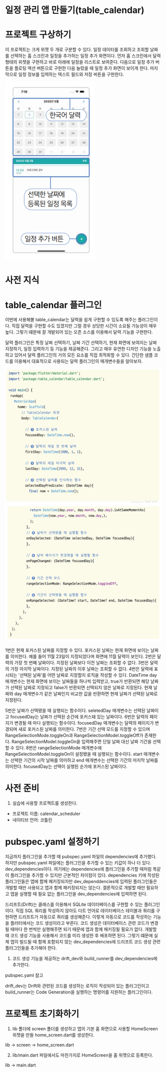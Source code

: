 # **일정 관리 앱 만들기(table_calendar)**  
# **프로젝트 구상하기**  
이 프로젝트는 크게 위젯 두 개로 구분할 수 있다. 일정 데이터를 조회하고 조회할 날짜를 선택하는 홈 스크린과 일정을 추가하는 
일정 추가 화면이다. 먼저 홈 스크린에서 달력 형태의 위젯을 구현하고 바로 아래에 일정을 리스트로 보여준다. 다음으로 
일정 추가 버튼을 플로팅 액션 버튼으로 구현한 다음 눌렀을 때 일정 추가 화면이 보이게 한다. 마지막으로 일정 정보를 입력하는 
텍스트 필드와 저장 버튼을 구현한다.  
  
![img.png](image/img.png)  
  
# **사전 지식**  
# **table_calendar 플러그인**  
이번에 사용해볼 table_calendar는 달력을 쉽게 구현할 수 있도록 해주는 플러그인이다. 직접 달력을 구현할 수도 있겠지만 
그럴 경우 상당한 시간이 소요될 가능성이 매우 높다. 그렇기 떄문에 잘 개발되어 있는 오픈 소스를 이용해서 달력 기능을 구현한다.  
  
달력 플러그인은 특정 날짜 선택하기, 날짜 기간 선택하기, 현재 화면에 보여지는 날짜 지정하기, 일정 입력하기 등 기능을 
제공해준다. 그리고 매우 유연한 디자인 기능을 노출하고 있어서 달력 플러그인의 거의 모든 요소를 직접 최적화할 수 있다. 
간단한 샘플 코드를 이용해서 대표적으로 사용되는 달력 플러그인의 매개변수들을 알아보자.  
  
![img.png](image/img2.png)  
![img.png](image/img3.png)  
  
1번은 현재 포커스된 날짜를 지정할 수 있다. 포커스된 날짜는 현재 화면에 보이는 날짜를 의미한다. 예를 들어 11월 23일이 
지정되었다며 화면에 11월 달력이 보인다. 2번은 달력의 가장 첫 번째 날짜이다. 지정된 날짜보다 이전 날짜는 조회할 수 없다. 
3번은 달력의 가장 마지막 날짜이다. 지정된 날짜의 이후 날짜는 조회할 수 없다. 4번은 달력에 표시되는 '선택된 날짜'를 
어떤 날짜로 지정할지 로직을 작성할 수 있다. DateTime day 매개변수는 현재 화면에 보이는 날짜들을 하나씩 입력받고, 
true가 반환되면 해당 날짜가 선택된 날짜로 지정되고 false가 반환되면 선택되지 않은 날짜로 지정된다. 현재 날짜와 day 
매개변수가 같은 날짜인지 비교한 값을 반환하면 현재 날짜가 선택된 날짜로 지정된다.  
  
5번은 날짜가 선택됐을 때 실행되는 함수이다. seletedDay 매개변수는 선택된 날짜이고 focusedDay는 날짜가 선택된 순간에 
포커스돼 있는 날짜이다. 6번은 달력의 페이지가 변경될 때 마다 실행되는 함수이다. focusedDay 매개변수는 달력의 페이지가 
변경되며 새로 포커스된 날짜를 의미한다. 7번은 기간 선택 모드를 지정할 수 있으며 RangeSelectionMode.toggleOn과 
RangeSelectionModel.toggleOff가 존재한다. RangeSelectionModel.toggleOn을 입력해주면 단일 날짜 대신 날짜 기간을 
선택할 수 있다. 8번은 rangeSelectionMode 매개변수에 RangeSelectionModel.toggleOn이 설정됐을 때 실행되는 함수이다. 
start 매개변수는 선택한 기간의 시작 날짜를 의미하고 end 매개변수는 선택한 기간의 마지막 날짜를 의미한다. focusedDay는 
선택이 실행된 순가에 포커스된 날짜이다.  
  
# **사전 준비**  
1. 실습에 사용할 프로젝트를 생성한다.  
- 프로젝트 이름: calendar_scheduler  
- 네이티브 언어: 코틀린  
  
# **pubspec.yaml 설정하기**  
지금까지 플러그인을 추가할 때 pubspec.yaml 파일의 dependencies에 추가했다. 하지만 pubspec.yaml 파일에는 플러그인을 
추가할 수 있는 키값이 하나 더 있다. dev_dependencies이다. 여기에는 dependencies에 플러그인을 추가할 때처럼 똑같이 
플러그인을 추가할 수 있지만 근본적인 차이점이 있다. dependencies 키에 작성된 플러그인들은 앱에 함께 패키징되지만 
dev_dependdencies에 입력된 플러그인들은 개발할 때만 사용되고 앱과 함께 패키징되지는 않는다. 결론적으로 개발할 때만 
필요하고 앱을 실행할 때 필요 없는 플러그인을 dev_dependencies에 입력하면 된다.  
  
드리프트(Drift)는 클래스를 이용해서 SQLite 데이터베이스를 구현할 수 있는 플러그인이다. 직접 SQL 쿼리를 작성하지 않아도 
다트 언어로 데이터베이스 테이블과 쿼리를 구현하면 드리프트가 자동으로 쿼리를 생성해준다. 이렇게 자동으로 코드를 작성하는 
기능을 플러터에서는 코드 생성이라고 부른다. 코드 생성은 데이터베이스 관련 코드가 변경될 때마다 한 번씩만 실행해주면 되기 
때문에 앱과 함께 패키징될 필요가 없다. 개발할 때 코드 생성 기능을 사용해서 코드를 미리 생성한 후 배포하면 된다. 그렇기 
떄문에 실제 앱이 빌드될 때 함께 포함되지 않는 dev_dependencies에 드리프트 코드 생성 관련 플러그인들을 추가해야 한다.  
  
1. 코드 생성 기능을 제공하는 drift_dev와 build_runner를 dev_dependencies에 추가한다.  
  
pubspec.yaml 참고  
  
drift_dev는 Drift와 관련된 코드를 생성하는 로직이 작성되어 있는 플러그인이고 build_runner는 Code Generation을 
실행하는 명령어를 지원하는 플러그인이다.  
  
# **프로젝트 초기화하기**  
1. lib 폴더에 screen 폴더를 생성하고 앱의 기본 홈 화면으로 사용할 HomeScreen 위젯을 만들 home_screen.dart를 생성한다.  
  
lib -> screen -> home_screen.dart  
  
2. lib/main.dart 파일에서도 마찬가지로 HomeScreen을 홈 위젯으로 등록한다.  
  
lib -> main.dart  
  



